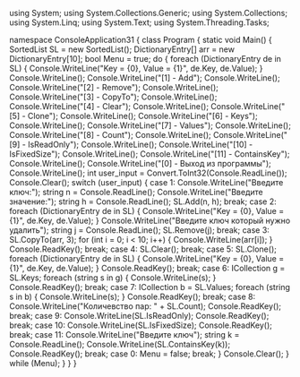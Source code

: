 using System;
using System.Collections.Generic;
using System.Collections;
using System.Linq;
using System.Text;
using System.Threading.Tasks;

namespace ConsoleApplication31
{
    class Program
    {
        static void Main()
        {
            SortedList SL = new SortedList();
            DictionaryEntry[] arr = new DictionaryEntry[10];
            bool Menu = true;
            do
            {
                foreach (DictionaryEntry de in SL)
                {
                    Console.WriteLine("Key = {0}, Value = {1}", de.Key, de.Value);
                }
                Console.WriteLine();
                Console.WriteLine("[1] - Add");
                Console.WriteLine();
                Console.WriteLine("[2] - Remove");
                Console.WriteLine();
                Console.WriteLine("[3] - CopyTo");
                Console.WriteLine();
                Console.WriteLine("[4] - Clear");
                Console.WriteLine();
                Console.WriteLine("[5] - Clone");
                Console.WriteLine();
                Console.WriteLine("[6] - Keys");
                Console.WriteLine();
                Console.WriteLine("[7] - Values");
                Console.WriteLine();
                Console.WriteLine("[8] - Count");
                Console.WriteLine();
                Console.WriteLine("[9] - IsReadOnly");
                Console.WriteLine();
                Console.WriteLine("[10] - IsFixedSize");
                Console.WriteLine();
                Console.WriteLine("[11] - ContainsKey");
                Console.WriteLine();
                Console.WriteLine("[0] - Выход из программы");
                Console.WriteLine();
                int user_input = Convert.ToInt32(Console.ReadLine());
                Console.Clear();
                switch (user_input)
                {
                    case 1:
                        Console.WriteLine("Введите ключ:");
                        string n = Console.ReadLine();
                        Console.WriteLine("Введите значение:");
                        string h = Console.ReadLine();
                        SL.Add(n, h);
                        break;
                    case 2:
                        foreach (DictionaryEntry de in SL)
                        {
                            Console.WriteLine("Key = {0}, Value = {1}", de.Key, de.Value);
                        }
                        Console.WriteLine("Введите ключ который нужно удалить");
                        string j = Console.ReadLine();
                        SL.Remove(j);
                        break;
                    case 3:
                        SL.CopyTo(arr, 3);
                        for (int i = 0; i < 10; i++)
                        {
                            Console.WriteLine(arr[i]);
                        }
                        Console.ReadKey();
                        break;
                    case 4:
                        SL.Clear();
                        break;
                    case 5:
                        SL.Clone();
                        foreach (DictionaryEntry de in SL)
                        {
                            Console.WriteLine("Key = {0}, Value = {1}", de.Key, de.Value);
                        }
                        Console.ReadKey();
                        break;
                    case 6:
                        ICollection g = SL.Keys;
                        foreach (string s in g)
                        {
                            Console.WriteLine(s);
                        }
                        Console.ReadKey();
                        break;
                    case 7:
                        ICollection b = SL.Values;
                        foreach (string s in b)
                        {
                            Console.WriteLine(s);
                        }
                        Console.ReadKey();
                        break;
                    case 8:
                        Console.WriteLine("Количевство пар: " + SL.Count);
                        Console.ReadKey();
                        break;
                    case 9:
                        Console.WriteLine(SL.IsReadOnly);
                        Console.ReadKey();
                        break;
                    case 10:
                        Console.WriteLine(SL.IsFixedSize);
                        Console.ReadKey();
                        break;
                    case 11:
                        Console.WriteLine("Введите ключ");
                        string k = Console.ReadLine();
                        Console.WriteLine(SL.ContainsKey(k));
                        Console.ReadKey();
                        break;
                    case 0:
                        Menu = false;
                        break;
                }
                Console.Clear();
            }
            while (Menu);
        }
    }
}
